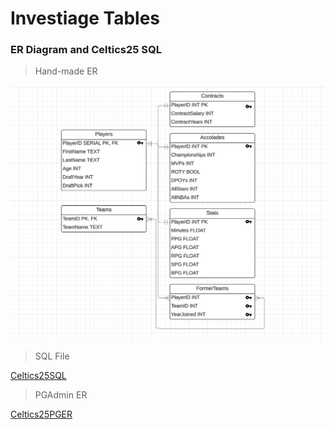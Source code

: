 # Investiage Tables

### ER Diagram and Celtics25 SQL

> Hand-made ER

![Celtics25ER](https://github.com/jackaaburk/ITE140/blob/main/Celtics25SQLProject/Celtics25ER.png)

> SQL File

[Celtics25SQL](https://github.com/jackaaburk/ITE140/blob/main/Celtics25SQLProject/Celtics25SQL.sql)

> PGAdmin ER

[Celtics25PGER](./Images/Celtics25PGER.png)

